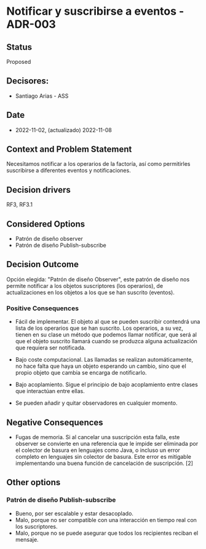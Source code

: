 # Notificar y suscribirse a eventos - ADR-003

## Status

Proposed

## Decisores:

* Santiago Arias - ASS

## Date

* 2022-11-02, (actualizado) 2022-11-08

## Context and Problem Statement

Necesitamos notificar a los operarios de la factoría, así como permitirles suscribirse a diferentes eventos y notificaciones.

## Decision drivers

RF3, RF3.1

## Considered Options

* Patrón de diseño observer
* Patrón de diseño Publish-subscribe

## Decision Outcome

Opción elegida: "Patrón de diseño Observer", este patrón de diseño nos permite notificar a los objetos suscriptores (los operarios), de actualizaciones en los objetos a los que se han suscrito (eventos).
### Positive Consequences

* Fácil de implementar. El objeto al que se pueden suscribir contendrá una lista de los operarios que se han suscrito. Los operarios, a su vez, tienen en su clase un método que podemos llamar notificar, que será al que el objeto suscrito llamará cuando se produzca alguna actualización que requiera ser notificada. 

* Bajo coste computacional. Las llamadas se realizan automáticamente, no hace falta que haya un objeto esperando un cambio, sino que el propio objeto que cambia se encarga de notificarlo. 

* Bajo acoplamiento. Sigue el principio de bajo acoplamiento entre clases que interactúan entre ellas. 

* Se pueden añadir y quitar observadores en cualquier momento.  

## Negative Consequences

* Fugas de memoria. Si al cancelar una suscripción esta falla, este observer se convierte en una referencia que le impide ser eliminada por el colector de basura en lenguajes como Java, o incluso un error completo en lenguajes sin colector de basura. Este error es mitigable implementando una buena función de cancelación de suscripción. [2]

## Other options

### Patrón de diseño Publish-subscribe

* Bueno, por ser escalable y estar desacoplado.
* Malo, porque no ser compatible con una interacción en tiempo real con los suscriptores.
* Malo, porque no se puede asegurar que todos los recipientes reciban el mensaje.